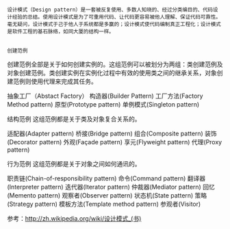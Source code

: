     设计模式（Design pattern）是一套被反复使用、多数人知晓的、经过分类编目的、代码设计经验的总结。使用设计模式是为了可重用代码、让代码更容易被他人理解、保证代码可靠性。 毫无疑问，设计模式于己于他人于系统都是多赢的；设计模式使代码编制真正工程化；设计模式是软件工程的基石脉络，如同大厦的结构一样。
    
    
    创建范例
创建范例全部是关于如何创建实例的。这组范例可以被划分为两组：类创建范例及对象创建范例。类创建实例在实例化过程中有效的使用类之间的继承关系，对象创建范例则使用代理来完成其任务。

抽象工厂（Abstact Factory）
构造器(Builder Pattern)
工厂方法(Factory Method pattern)
原型(Prototype pattern)
单例模式(Singleton pattern)

   结构范例
这组范例都是关于类及对象复合关系的。

适配器(Adapter pattern)
桥接(Bridge pattern)
组合(Composite pattern)
装饰(Decorator pattern)
外观(Façade pattern)
享元(Flyweight pattern)
代理(Proxy pattern)

   行为范例
这组范例都是关于对象之间如何通讯的。

职责链(Chain-of-responsibility pattern)
命令(Command pattern)
翻译器(Interpreter pattern)
迭代器(Iterator pattern)
仲裁器(Mediator pattern)
回忆(Memento pattern)
观察者(Observer pattern)
状态机(State pattern)
策略(Strategy pattern)
模板方法(Template method pattern)
参观者(Visitor)

参考：http://zh.wikipedia.org/wiki/设计模式_(书)
